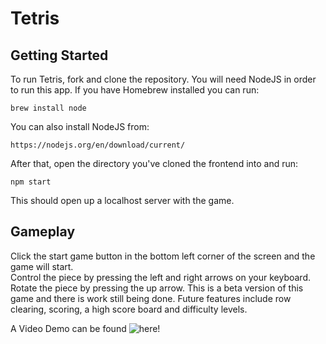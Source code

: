 # Tetris



## Getting Started
To run Tetris, fork and clone the repository. You will need NodeJS in order to run this app. 
If you have Homebrew installed you can run:

```
brew install node
```
You can also install NodeJS from:

```
https://nodejs.org/en/download/current/ 
```

After that, open the directory you've cloned the frontend into and run:

```
npm start
```
This should open up a localhost server with the game. 

## Gameplay


Click the start game button in the bottom left corner of the screen and the game will start.  
Control the piece by pressing the left and right arrows on your keyboard. 
Rotate the piece by pressing the up arrow. 
This is a beta version of this game and there is work still being done. 
Future features include row clearing, scoring, a high score board and difficulty levels. 

A Video Demo can be found ![here](https://drive.google.com/file/d/1-aG9Q7aloc-Ec2IcIafUxpom3-RRmchx/view?usp=sharing)!


